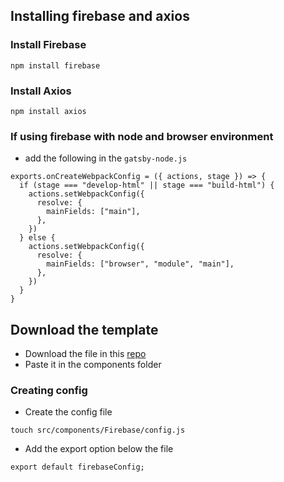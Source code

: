 ## Installing firebase and axios

### Install Firebase
```
npm install firebase
```

### Install Axios
```
npm install axios
```


### If using firebase with node and browser environment 
- add the following in the `gatsby-node.js`
```
exports.onCreateWebpackConfig = ({ actions, stage }) => {
  if (stage === "develop-html" || stage === "build-html") {
    actions.setWebpackConfig({
      resolve: {
        mainFields: ["main"],
      },
    })
  } else {
    actions.setWebpackConfig({
      resolve: {
        mainFields: ["browser", "module", "main"],
      },
    })
  }
}
```

## Download the template
- Download the file in this [repo](https://github.com/vedant14/firebase-dependencies-template/settings)
- Paste it in the components folder 

### Creating config
- Create the config file
```
touch src/components/Firebase/config.js
```

- Add the export option below the file
```
export default firebaseConfig;